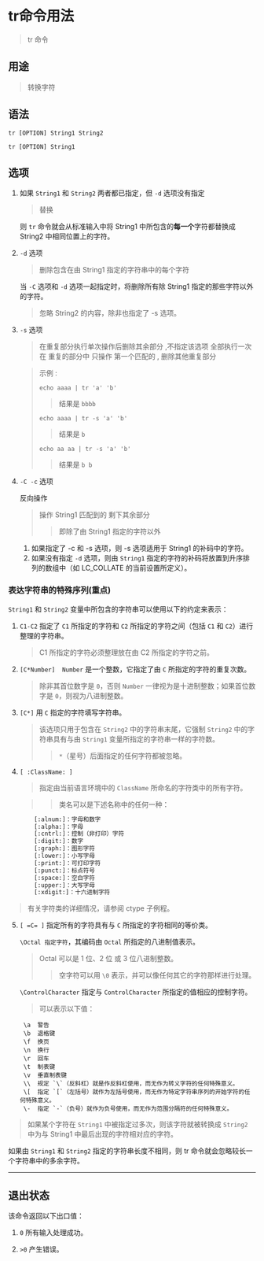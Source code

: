 # tr命令用法

> tr 命令

## 用途

> 转换字符


## 语法

`tr [OPTION] String1 String2`

`tr [OPTION] String1`


## 选项

1. 如果 `String1` 和 `String2` 两者都已指定，但 `-d` 选项没有指定
    > 替换

    则 `tr` 命令就会从标准输入中将 String1 中所包含的**每一个**字符都替换成 String2 中相同位置上的字符。

2. `-d` 选项
    > 删除包含在由 String1 指定的字符串中的每个字符

    当 `-C` 选项和 `-d` 选项一起指定时，将删除所有除 String1 指定的那些字符以外的字符。
    > 忽略 String2 的内容，除非也指定了 -s 选项。


3. `-s` 选项 
    > 在重复部分执行单次操作后删除其余部分 ,不指定该选项 全部执行一次
    > 在 重复的部分中 只操作 第一个匹配的 , 删除其他重复部分

    > 示例 : 
    >
    > `echo aaaa | tr 'a' 'b' `
    >> 结果是 `bbbb`
    >
    > `echo aaaa | tr -s 'a' 'b'`
    >> 结果是 `b`
    >
    > `echo aa aa | tr -s 'a' 'b'`
    >> 结果是 `b b`

4. `-C -c` 选项
    
    反向操作

    > 操作 String1 匹配到的 剩下其余部分 
    >> 即除了由 String1 指定的字符以外

    1. 如果指定了 -c 和 -s 选项，则 -s 选项适用于 String1 的补码中的字符。
    2. 如果没有指定 `-d` 选项，则由 `String1` 指定的字符的补码将放置到升序排列的数组中（如 LC_COLLATE 的当前设置所定义）。

### 表达字符串的特殊序列(重点)

`String1` 和 `String2` 变量中所包含的字符串可以使用以下的约定来表示：


1. `C1-C2`	指定了 `C1` 所指定的字符和 `C2` 所指定的字符之间（包括 `C1` 和 `C2`）进行整理的字符串。
    > C1 所指定的字符必须整理放在由 C2 所指定的字符之前。

2. `[C*Number]	Number` 是一个整数，它指定了由 `C` 所指定的字符的重复次数。
    > 除非其首位数字是 `0`，否则 `Number` 一律视为是十进制整数；如果首位数字是 `0`，则视为八进制整数。

3. `[C*]`	用 `C` 指定的字符填写字符串。
    > 该选项只用于包含在 `String2` 中的字符串末尾，它强制 `String2` 中的字符串具有与由 `String1` 变量所指定的字符串一样的字符数。
    >> `*`（星号）后面指定的任何字符都被忽略。

4. `[ :ClassName: ]` 
    > 指定由当前语言环境中的 `ClassName` 所命名的字符类中的所有字符。

    >> 类名可以是下述名称中的任何一种：

    ```sh
        [:alnum:]：字母和数字
        [:alpha:]：字母
        [:cntrl:]：控制（非打印）字符
        [:digit:]：数字
        [:graph:]：图形字符
        [:lower:]：小写字母
        [:print:]：可打印字符
        [:punct:]：标点符号
        [:space:]：空白字符
        [:upper:]：大写字母
        [:xdigit:]：十六进制字符
    ```

> 有关字符类的详细情况，请参阅 ctype 子例程。

5. `[ =C= ]` 指定所有的字符具有与 `C` 所指定的字符相同的等价类。

    `\Octal	指定字符`，其编码由 `Octal` 所指定的八进制值表示。
    > Octal 可以是 1 位、2 位 或 3 位八进制整数。
    >> 空字符可以用 `\0` 表示，并可以像任何其它的字符那样进行处理。

    `\ControlCharacter`	指定与 `ControlCharacter` 所指定的值相应的控制字符。
    > 可以表示以下值：

        \a  警告
        \b  退格键
        \f  换页
        \n  换行
        \r  回车
        \t  制表键
        \v  垂直制表键
        \\	规定 `\`（反斜杠）就是作反斜杠使用，而无作为转义字符的任何特殊意义。
        \[	指定 `[`（左括号）就作为左括号使用，而无作为特定字符串序列的开始字符的任何特殊意义。
        \-	指定 `-`（负号）就作为负号使用，而无作为范围分隔符的任何特殊意义。

> 如果某个字符在 `String1` 中被指定过多次，则该字符就被转换成 `String2` 中为与 String1 中最后出现的字符相对应的字符。


如果由 `String1` 和 `String2` 指定的字符串长度不相同，则 tr 命令就会忽略较长一个字符串中的多余字符。

-----------------

## 退出状态

该命令返回以下出口值：
    
1. `0`	所有输入处理成功。

2. `>0`	产生错误。

